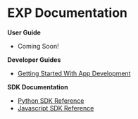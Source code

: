 # EXP Documentation

<div class="row">
  <div class="col-md-6">
    <div class="bs-callout bs-callout-primary">
      <strong>User Guide</strong>
      <ul>
        <li>Coming Soon!</li>
      </ul>
    </div>
  </div>
  <div class="col-md-6">
    <div class="bs-callout bs-callout-primary">
      <strong>Developer Guides</strong>
      <ul>
        <li><a href="/getting-started">Getting Started With App Development</a></li>
        <!--<li><a href="/network">Network Guide</a></li>-->
      </ul>
      <strong>SDK Documentation</strong>
      <ul>
        <li><a href="/python_sdk_reference-1.0.0">Python SDK Reference</a></li>
        <li><a href="/javascript_sdk_reference-1.0.0">Javascript SDK Reference</a></li>
      </ul>
    </div>
  </div>
</div>
